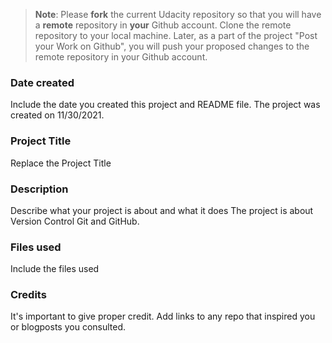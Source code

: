 >**Note**: Please **fork** the current Udacity repository so that you will have a **remote** repository in **your** Github account. Clone the remote repository to your local machine. Later, as a part of the project "Post your Work on Github", you will push your proposed changes to the remote repository in your Github account.

### Date created
Include the date you created this project and README file.
The project was created on 11/30/2021.

### Project Title
Replace the Project Title

### Description
Describe what your project is about and what it does
The project is about Version Control Git and GitHub.

### Files used
Include the files used

### Credits
It's important to give proper credit. Add links to any repo that inspired you or blogposts you consulted.
